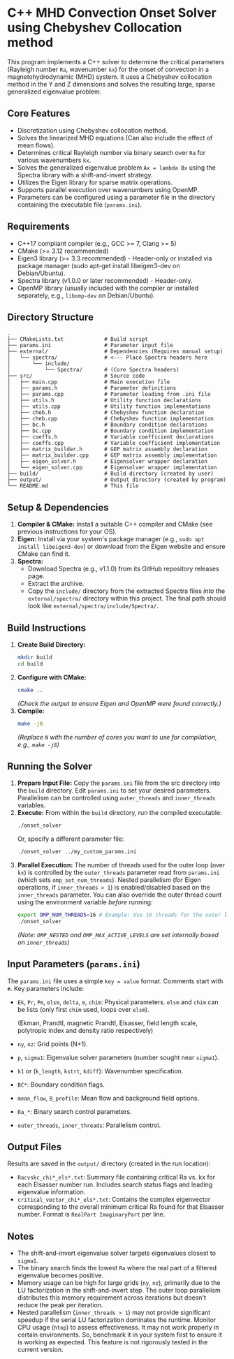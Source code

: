 # C++ MHD Convection Onset Solver using Chebyshev Collocation method

This program implements a C++ solver to determine the critical parameters (Rayleigh number `Ra`, wavenumber `kx`) for the onset of convection in a magnetohydrodynamic (MHD) system. It uses a Chebyshev collocation method in the Y and Z dimensions and solves the resulting large, sparse generalized eigenvalue problem.

## Core Features

*   Discretization using Chebyshev collocation method.
*   Solves the linearized MHD equations (Can also include the effect of mean flows).
*   Determines critical Rayleigh number via binary search over `Ra` for various wavenumbers `kx`.
*   Solves the generalized eigenvalue problem `Ax = lambda Bx` using the Spectra library with a shift-and-invert strategy.
*   Utilizes the Eigen library for sparse matrix operations.
*   Supports parallel execution over wavenumbers using OpenMP.
*   Parameters can be configured using a parameter file in the directory containing the executable file (`params.ini`).

## Requirements

*   C++17 compliant compiler (e.g., GCC >= 7, Clang >= 5)
*   CMake (>= 3.12 recommended)
*   Eigen3 library (>= 3.3 recommended) - Header-only or installed via package manager (sudo apt-get install libeigen3-dev on Debian/Ubuntu).
*   Spectra library (v1.0.0 or later recommended) - Header-only.
*   OpenMP library (usually included with the compiler or installed separately, e.g., `libomp-dev` on Debian/Ubuntu).

## Directory Structure

```
.
├── CMakeLists.txt             # Build script
├── params.ini                 # Parameter input file
├── external/                  # Dependencies (Requires manual setup)
│   └── spectra/               # <--- Place Spectra headers here
│       └── include/
│           └── Spectra/       # (Core Spectra headers)
├── src/                       # Source code
│   ├── main.cpp               # Main execution file
│   ├── params.h               # Parameter definitions
│   ├── params.cpp             # Parameter loading from .ini file
│   ├── utils.h                # Utility function declarations
│   ├── utils.cpp              # Utility function implementations
│   ├── cheb.h                 # Chebyshev function declaration
│   ├── cheb.cpp               # Chebyshev function implementation
│   ├── bc.h                   # Boundary condition declarations
│   ├── bc.cpp                 # Boundary condition implementation
│   ├── coeffs.h               # Variable coefficient declarations
│   ├── coeffs.cpp             # Variable coefficient implementation
│   ├── matrix_builder.h       # GEP matrix assembly declaration
│   ├── matrix_builder.cpp     # GEP matrix assembly implementation
│   ├── eigen_solver.h         # Eigensolver wrapper declaration
│   └── eigen_solver.cpp       # Eigensolver wrapper implementation
├── build/                     # Build directory (created by user)
├── output/                    # Output directory (created by program)
└── README.md                  # This file
```


## Setup & Dependencies

1.  **Compiler & CMake:** Install a suitable C++ compiler and CMake (see previous instructions for your OS).
2.  **Eigen:** Install via your system's package manager (e.g., `sudo apt install libeigen3-dev`) or download from the Eigen website and ensure CMake can find it.
3.  **Spectra:**
    *   Download Spectra (e.g., v1.1.0) from its GitHub repository releases page.
    *   Extract the archive.
    *   Copy the `include/` directory from the extracted Spectra files *into* the `external/spectra/` directory within this project. The final path should look like `external/spectra/include/Spectra/`.

## Build Instructions

1.  **Create Build Directory:**
    ```bash
    mkdir build
    cd build
    ```
2.  **Configure with CMake:**
    ```bash
    cmake ..
    ```
    *(Check the output to ensure Eigen and OpenMP were found correctly.)*
3.  **Compile:**
    ```bash
    make -jN
    ```
    *(Replace `N` with the number of cores you want to use for compilation, e.g., `make -j8`)*

## Running the Solver

1.  **Prepare Input File:** Copy the `params.ini` file from the src directory into the `build` directory. Edit `params.ini` to set your desired parameters. Parallelism can be controlled using `outer_threads` and `inner_threads` variables.
2.  **Execute:** From within the `build` directory, run the compiled executable:
    ```bash
    ./onset_solver
    ```
    Or, specify a different parameter file:
    ```bash
    ./onset_solver ../my_custom_params.ini
    ```
3.  **Parallel Execution:** The number of threads used for the outer loop (over `kx`) is controlled by the `outer_threads` parameter read from `params.ini` (which sets `omp_set_num_threads`). Nested parallelism (for Eigen operations, if `inner_threads > 1`) is enabled/disabled based on the `inner_threads` parameter. You can also override the outer thread count using the environment variable *before* running:
    ```bash
    export OMP_NUM_THREADS=16 # Example: Use 16 threads for the outer loop
    ./onset_solver
    ```
    *(Note: `OMP_NESTED` and `OMP_MAX_ACTIVE_LEVELS` are set internally based on `inner_threads`)*

## Input Parameters (`params.ini`)

The `params.ini` file uses a simple `key = value` format. Comments start with `#`. Key parameters include:

*   `Ek`, `Pr`, `Pm`, `elsm`, `delta`, `m`, `chim`: Physical parameters. `elsm` and `chim` can be lists (only first `chim` used, loops over `elsm`).

     (Ekman, Prandtl, magnetic Prandtl, Elsasser, field length scale, polytropic index and density ratio respectively)
*   `ny`, `nz`: Grid points (N+1).
*   `p`, `sigma1`: Eigenvalue solver parameters (number sought near `sigma1`).
*   `k1` or (`k_length`, `kstrt`, `kdiff`): Wavenumber specification.
*   `BC*`: Boundary condition flags.
*   `mean_flow`, `B_profile`: Mean flow and background field options.
*   `Ra_*`: Binary search control parameters.
*   `outer_threads`, `inner_threads`: Parallelism control.

## Output Files

Results are saved in the `output/` directory (created in the run location):

*   `Racvskc_chi*_els*.txt`: Summary file containing critical Ra vs. kx for each Elsasser number run. Includes search status flags and leading eigenvalue information.
*   `critical_vector_chi*_els*.txt`: Contains the complex eigenvector corresponding to the overall minimum critical Ra found for that Elsasser number. Format is `RealPart ImaginaryPart` per line.

## Notes

*   The shift-and-invert eigenvalue solver targets eigenvalues closest to `sigma1`.
*   The binary search finds the lowest `Ra` where the real part of a filtered eigenvalue becomes positive.
*   Memory usage can be high for large grids (`ny`, `nz`), primarily due to the LU factorization in the shift-and-invert step. The outer loop parallelism distributes this memory requirement across iterations but doesn't reduce the peak per iteration.
*   Nested parallelism (`inner_threads > 1`) may not provide significant speedup if the serial LU factorization dominates the runtime. Monitor CPU usage (`htop`) to assess effectiveness. It may not work properly in certain environments. So, benchmark it in your system first to ensure it is working as expected. This feature is not rigorously tested in the current version.